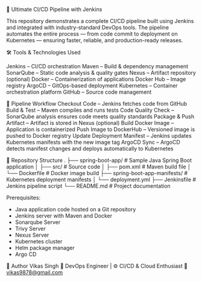 🚀 Ultimate CI/CD Pipeline with Jenkins

This repository demonstrates a complete CI/CD pipeline built using Jenkins and integrated with industry-standard DevOps tools. The pipeline automates the entire process — from code commit to deployment on Kubernetes — ensuring faster, reliable, and production-ready releases.

🛠️ Tools & Technologies Used

   Jenkins – CI/CD orchestration
   Maven – Build & dependency management
   SonarQube – Static code analysis & quality gates
   Nexus – Artifact repository (optional)
   Docker – Containerization of applications
   Docker Hub – Image registry
   ArgoCD – GitOps-based deployment
   Kubernetes – Container orchestration platform
   GitHub – Source code management

🔄 Pipeline Workflow
   Checkout Code – Jenkins fetches code from GitHub
   Build & Test – Maven compiles and runs tests
   Code Quality Check – SonarQube analysis ensures code meets quality standards
   Package & Push Artifact – Artifact is stored in Nexus (optional)
   Build Docker Image – Application is containerized
   Push Image to DockerHub – Versioned image is pushed to Docker registry
   Update Deployment Manifest – Jenkins updates Kubernetes manifests with the new image tag
   ArgoCD Sync – ArgoCD detects manifest changes and deploys automatically to Kubernetes

📂 Repository Structure
.
├── spring-boot-app/                 # Sample Java Spring Boot application
│   ├── src/                         # Source code
│   ├── pom.xml                      # Maven build file
│   └── Dockerfile                   # Docker image build
├── spring-boot-app-manifests/       # Kubernetes deployment manifests
│   └── deployment.yml
├── Jenkinsfile                      # Jenkins pipeline script
└── README.md                        # Project documentation

Prerequisites:

   -  Java application code hosted on a Git repository
   -  Jenkins server with Maven and Docker 
   -  Sonarqube Server
   -  Trivy Server
   -  Nexus Server
   -  Kubernetes cluster
   -  Helm package manager
   -  Argo CD


👤 Author
Vikas Singh
💼 DevOps Engineer | ⚙️ CI/CD & Cloud Enthusiast
📧 vikas9878@gmail.com
